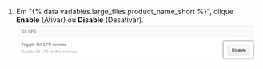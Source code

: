 1. Em "{% data variables.large_files.product_name_short %}", clique **Enable** (Ativar) ou **Disable** (Desativar). ![Botão Desabilitar](/assets/images/enterprise/management-console/git-lfs-toggle.png)
